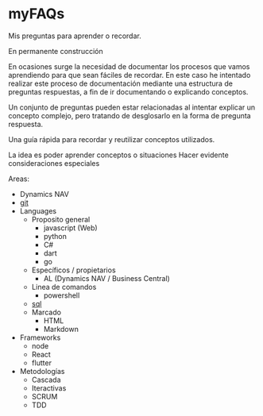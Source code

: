 # myFAQs
Mis preguntas para aprender o recordar. 

En permanente construcción

En ocasiones surge la necesidad de documentar los procesos que vamos aprendiendo para que sean fáciles de recordar. 
En este caso he intentado realizar este proceso de documentación mediante una estructura de preguntas respuestas, a fin de ir documentando o explicando conceptos. 

Un conjunto de preguntas pueden estar relacionadas al intentar explicar un concepto complejo, pero tratando de desglosarlo en la forma de pregunta respuesta.

Una guía rápida para recordar y reutilizar conceptos utilizados.

La idea es poder aprender conceptos o situaciones 
Hacer evidente consideraciones especiales


Areas:

- Dynamics NAV
- [git](git/FAQgit.md)
- Languages
  - Proposito general
    - javascript (Web)
    - python
    - C#
    - dart
    - go
  - Específicos / propietarios
    - AL (Dynamics NAV / Business Central)
  - Linea de comandos
    - powershell
  - [sql](sql/FAQsql.md)
  - Marcado
    - HTML
    - Markdown
- Frameworks
  - node
  - React
  - flutter
- Metodologías
  - Cascada
  - Iteractivas
  - SCRUM
  - TDD




